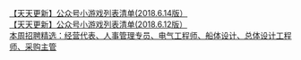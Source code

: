   
[【天天更新】公众号小游戏列表清单(2018.6.14版）](http://www.dianyue.me/archives/818/pd6wlctkzfpab6s5/)  
[【天天更新】公众号小游戏列表清单(2018.6.12版）](http://www.dianyue.me/archives/810/xg58svdjbillbw3w/)  
[本周招聘精选：经营代表、人事管理专员、电气工程师、船体设计、总体设计工程师、采购主管](http://www.dianyue.me/archives/141/mmldh6lsmzmst3y8/)